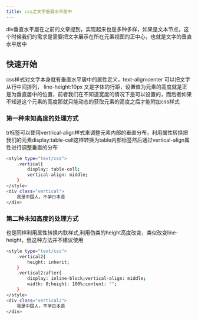 ```yaml
---
title: css之文字垂直水平居中
---
```

div垂直水平居在之前的文章提到，实现起来也是多种多样，如果是文本节点，这个时候我们的需求是需要把文字展示在所在元素视图的正中心，也就是文字的垂直水平居中

## 快速开始

css样式对文字本身就有垂直水平居中的属性定义，text-align:center 可以把文字从行中间排列， line-height:10px 又是字体的行距，设置值为元素的高度就是正是为垂直居中的位置，前者我们在不知道宽度的情况下是可以设置的，而后者如果不知道这个元素的高度那就只能动态的获取元素的高度之后才能附加css样式

### 第一种未知高度的处理方式

tr标签可以使用vertrical-align样式来调整元素内部的垂直分布，利用属性转换把我们的元素display:table-cell这样转换为table内部标签然后通过vertical-align属性进行调整垂直的分布

``` bash
<style type="text/css">
	.vertical{
		display: table-cell;
		vertical-align: middle;
	}
</style>
<div class="vertical">
	我是中国人，不学日本语
</div>
```
### 第二种未知高度的处理方式
也是同样利用属性转换内联样式,利用伪类的height高度改变，类似改变line-height，但这种方法并不建议使用
``` bash
<style type="text/css">
	.vertical2{
		height: inherit;
	}
	.vertical2:after{
		display: inline-block;vertical-align: middle;
		width: 0;height: 100%;content: "";
	}
</style>
<div class="vertical2">
	我是中国人，不学日本语
</div>
```
